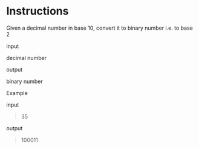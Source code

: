 # Instructions

Given a decimal number in base 10, convert it to binary number i.e. to base 2

input

decimal number

output

binary number

Example

input

>35

output

>100011
